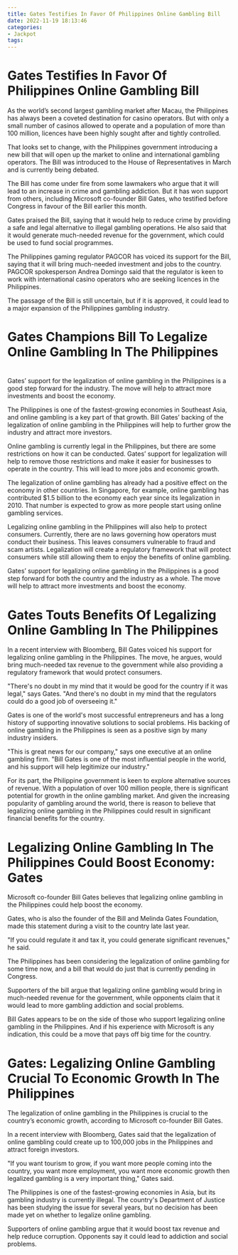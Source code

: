 ```yaml
---
title: Gates Testifies In Favor Of Philippines Online Gambling Bill
date: 2022-11-19 18:13:46
categories:
- Jackpot
tags:
---
```



#  Gates Testifies In Favor Of Philippines Online Gambling Bill

As the world’s second largest gambling market after Macau, the Philippines has always been a coveted destination for casino operators. But with only a small number of casinos allowed to operate and a population of more than 100 million, licences have been highly sought after and tightly controlled.

That looks set to change, with the Philippines government introducing a new bill that will open up the market to online and international gambling operators. The Bill was introduced to the House of Representatives in March and is currently being debated.

The Bill has come under fire from some lawmakers who argue that it will lead to an increase in crime and gambling addiction. But it has won support from others, including Microsoft co-founder Bill Gates, who testified before Congress in favour of the Bill earlier this month.

Gates praised the Bill, saying that it would help to reduce crime by providing a safe and legal alternative to illegal gambling operations. He also said that it would generate much-needed revenue for the government, which could be used to fund social programmes.

The Philippines gaming regulator PAGCOR has voiced its support for the Bill, saying that it will bring much-needed investment and jobs to the country. PAGCOR spokesperson Andrea Domingo said that the regulator is keen to work with international casino operators who are seeking licences in the Philippines.

The passage of the Bill is still uncertain, but if it is approved, it could lead to a major expansion of the Philippines gambling industry.

#  Gates Champions Bill To Legalize Online Gambling In The Philippines

#

Gates’ support for the legalization of online gambling in the Philippines is a good step forward for the industry. The move will help to attract more investments and boost the economy.

The Philippines is one of the fastest-growing economies in Southeast Asia, and online gambling is a key part of that growth. Bill Gates’ backing of the legalization of online gambling in the Philippines will help to further grow the industry and attract more investors.

Online gambling is currently legal in the Philippines, but there are some restrictions on how it can be conducted. Gates’ support for legalization will help to remove those restrictions and make it easier for businesses to operate in the country. This will lead to more jobs and economic growth.

The legalization of online gambling has already had a positive effect on the economy in other countries. In Singapore, for example, online gambling has contributed $1.5 billion to the economy each year since its legalization in 2010. That number is expected to grow as more people start using online gambling services.

Legalizing online gambling in the Philippines will also help to protect consumers. Currently, there are no laws governing how operators must conduct their business. This leaves consumers vulnerable to fraud and scam artists. Legalization will create a regulatory framework that will protect consumers while still allowing them to enjoy the benefits of online gambling.

Gates’ support for legalizing online gambling in the Philippines is a good step forward for both the country and the industry as a whole. The move will help to attract more investments and boost the economy.

#  Gates Touts Benefits Of Legalizing Online Gambling In The Philippines 

In a recent interview with Bloomberg, Bill Gates voiced his support for legalizing online gambling in the Philippines. The move, he argues, would bring much-needed tax revenue to the government while also providing a regulatory framework that would protect consumers.

"There's no doubt in my mind that it would be good for the country if it was legal," says Gates. "And there's no doubt in my mind that the regulators could do a good job of overseeing it."

Gates is one of the world's most successful entrepreneurs and has a long history of supporting innovative solutions to social problems. His backing of online gambling in the Philippines is seen as a positive sign by many industry insiders.

"This is great news for our company," says one executive at an online gambling firm. "Bill Gates is one of the most influential people in the world, and his support will help legitimize our industry."

For its part, the Philippine government is keen to explore alternative sources of revenue. With a population of over 100 million people, there is significant potential for growth in the online gambling market. And given the increasing popularity of gambling around the world, there is reason to believe that legalizing online gambling in the Philippines could result in significant financial benefits for the country.

#  Legalizing Online Gambling In The Philippines Could Boost Economy: Gates

Microsoft co-founder Bill Gates believes that legalizing online gambling in the Philippines could help boost the economy.

Gates, who is also the founder of the Bill and Melinda Gates Foundation, made this statement during a visit to the country late last year.

"If you could regulate it and tax it, you could generate significant revenues," he said.

The Philippines has been considering the legalization of online gambling for some time now, and a bill that would do just that is currently pending in Congress.

Supporters of the bill argue that legalizing online gambling would bring in much-needed revenue for the government, while opponents claim that it would lead to more gambling addiction and social problems.

Bill Gates appears to be on the side of those who support legalizing online gambling in the Philippines. And if his experience with Microsoft is any indication, this could be a move that pays off big time for the country.

#  Gates: Legalizing Online Gambling Crucial To Economic Growth In The Philippines

The legalization of online gambling in the Philippines is crucial to the country’s economic growth, according to Microsoft co-founder Bill Gates.

In a recent interview with Bloomberg, Gates said that the legalization of online gambling could create up to 100,000 jobs in the Philippines and attract foreign investors.

"If you want tourism to grow, if you want more people coming into the country, you want more employment, you want more economic growth then legalized gambling is a very important thing," Gates said.

The Philippines is one of the fastest-growing economies in Asia, but its gambling industry is currently illegal. The country's Department of Justice has been studying the issue for several years, but no decision has been made yet on whether to legalize online gambling.

Supporters of online gambling argue that it would boost tax revenue and help reduce corruption. Opponents say it could lead to addiction and social problems.